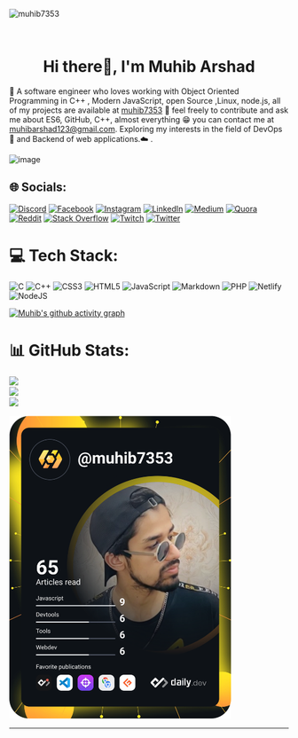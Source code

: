 <p align="left"> <img src="https://komarev.com/ghpvc/?username=muhib7353&label=Profile%20views&color=0e75b6&style=flat" alt="muhib7353" /> </p>
<br>
<h1 align="center">Hi there👋, I'm Muhib Arshad</h1>



🔭 A software engineer who loves working with Object Oriented Programming in C++ , Modern JavaScript, open Source ,Linux, node.js, all of my projects are available at [muhib7353](https://github.com/muhib7353?tab=repositories) 💬 feel freely to contribute and ask me about ES6, GitHub, C++, almost everything 😁 you can contact me at  muhibarshad123@gmail.com. Exploring my interests in the field of DevOps 🐳 and Backend of web applications.☁️ .

![image](https://github.com/freekmurze/freekmurze/blob/master/dino.gif) 




## 🌐 Socials:
[![Discord](https://img.shields.io/badge/Discord-%237289DA.svg?logo=discord&logoColor=white)](htttps://discord.gg/5152) [![Facebook](https://img.shields.io/badge/Facebook-%231877F2.svg?logo=Facebook&logoColor=white)](https://facebook.com/muhib7353) [![Instagram](https://img.shields.io/badge/Instagram-%23E4405F.svg?logo=Instagram&logoColor=white)](https://instagram.com/muhib7353) [![LinkedIn](https://img.shields.io/badge/LinkedIn-%230077B5.svg?logo=linkedin&logoColor=white)](https://linkedin.com/in/muhib-arshad-85439b242) [![Medium](https://img.shields.io/badge/Medium-12100E?logo=medium&logoColor=white)](https://medium.com/@@muhibarshad123) [![Quora](https://img.shields.io/badge/Quora-%23B92B27.svg?logo=Quora&logoColor=white)](https://quora.com/profile/Muhib-Arshad) [![Reddit](https://img.shields.io/badge/Reddit-%23FF4500.svg?logo=Reddit&logoColor=white)](https://reddit.com/user/muhibsalik) [![Stack Overflow](https://img.shields.io/badge/-Stackoverflow-FE7A16?logo=stack-overflow&logoColor=white)](https://stackoverflow.com/users/18215817) [![Twitch](https://img.shields.io/badge/Twitch-%239146FF.svg?logo=Twitch&logoColor=white)](https://twitch.tv/muhib7353) [![Twitter](https://img.shields.io/badge/Twitter-%231DA1F2.svg?logo=Twitter&logoColor=white)](https://twitter.com/muhib7353) 

# 💻 Tech Stack:
![C](https://img.shields.io/badge/c-%2300599C.svg?style=for-the-badge&logo=c&logoColor=white) ![C++](https://img.shields.io/badge/c++-%2300599C.svg?style=for-the-badge&logo=c%2B%2B&logoColor=white) ![CSS3](https://img.shields.io/badge/css3-%231572B6.svg?style=for-the-badge&logo=css3&logoColor=white) ![HTML5](https://img.shields.io/badge/html5-%23E34F26.svg?style=for-the-badge&logo=html5&logoColor=white) ![JavaScript](https://img.shields.io/badge/javascript-%23323330.svg?style=for-the-badge&logo=javascript&logoColor=%23F7DF1E) ![Markdown](https://img.shields.io/badge/markdown-%23000000.svg?style=for-the-badge&logo=markdown&logoColor=white) ![PHP](https://img.shields.io/badge/php-%23777BB4.svg?style=for-the-badge&logo=php&logoColor=white) ![Netlify](https://img.shields.io/badge/netlify-%23000000.svg?style=for-the-badge&logo=netlify&logoColor=#00C7B7) ![NodeJS](https://img.shields.io/badge/node.js-6DA55F?style=for-the-badge&logo=node.js&logoColor=white) 

[![Muhib's github activity graph](https://activity-graph.herokuapp.com/graph?username=muhib7353&theme=react-dark&count_private=true&area=true&hide_border=true)](https://activity-graph.herokuapp.com/graph?username=muhib7353&theme=react-dark&count_private=true)
<br>

# 📊 GitHub Stats:
![](https://github-readme-stats.vercel.app/api?username=muhib7353&theme=radical&hide_border=false&include_all_commits=false&count_private=false)<br/>
![](https://github-readme-streak-stats.herokuapp.com/?user=muhib7353&theme=radical&hide_border=false)<br/>
![](https://github-readme-stats.vercel.app/api/top-langs/?username=muhib7353&theme=radical&hide_border=false&include_all_commits=false&count_private=false&layout=compact)

<a href="https://app.daily.dev/DailyDevTips"><img src="https://github.com/muhib7353/muhib7353/blob/main/devcard.svg" width="400" alt="Muhib's Dev Card"/></a>
<br>






---

